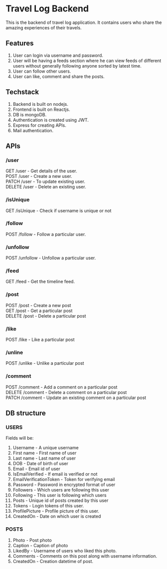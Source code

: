 # Travel Log Backend
This is the backend of travel log application.
It contains users who share the amazing experiences of their travels.

## Features
1. User can login via username and password.
1. User will be having a feeds section where he can view feeds of different users without generally following anyone sorted by latest time.
1. User can follow other users.
1. User can like, comment and share the posts.

## Techstack
1. Backend is built on nodejs.
1. Frontend is built on Reactjs.
1. DB is mongoDB.
1. Authentication is created using JWT.
1. Express for creating APIs.
1. Mail authentication.

## APIs

### /user
GET /user - Get details of the user.<br>
POST /user - Create a new user.<br>
PATCH /user - To update existing user.<br>
DELETE /user - Delete an existing user.<br>


### /isUnique
GET /isUnique - Check if username is unique or not

### /follow
POST /follow - Follow a particular user.

### /unfollow
POST /unfollow - Unfollow a particular user.

### /feed
GET /feed - Get the timeline feed.

### /post
POST /post - Create a new post<br>
GET /post - Get a particular post<br>
DELETE /post - Delete a particular post

### /like
POST /like - Like a particular post

### /unline
POST /unlike - Unlike a particular post

### /comment
POST /comment - Add a comment on a particular post<br>
DELETE /comment - Delete a comment on a particular post<br>
PATCH /comment - Update an existing comment on a particular post


## DB structure

### USERS
Fields will be:
1. Username - A unique username
1. First name - First name of user
1. Last name - Last name of user
1. DOB - Date of birth of user
1. Email - Email id of user
1. IsEmailVerified - If email is verified or not
1. EmailVerificationToken - Token for verifying email
1. Password - Password in encrypted format of user
1. Followers - Which users are following this user
1. Following - This user is following which users
1. Posts - Unique id of posts created by this user
1. Tokens - Login tokens of this user.
1. ProfilePicture - Profile picture of this user.
1. CreatedOn - Date on which user is created


### POSTS
1. Photo - Post photo
1. Caption - Caption of photo
1. LikedBy - Username of users who liked this photo.
1. Comments - Comments on this post along with username information.
1. CreatedOn - Creation datetime of post.
